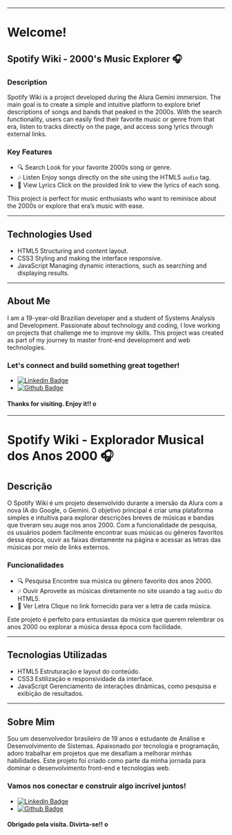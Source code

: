 ----------------------------------------------------------------------------

# Welcome!

## Spotify Wiki - 2000's Music Explorer 🎧

### Description

Spotify Wiki is a project developed during the Alura Gemini immersion. The main goal is to create a simple and intuitive platform to explore brief descriptions of songs and bands that peaked in the 2000s. With the search functionality, users can easily find their favorite music or genre from that era, listen to tracks directly on the page, and access song lyrics through external links.

### Key Features
- 🔍 Search Look for your favorite 2000s song or genre.
- 🎶 Listen Enjoy songs directly on the site using the HTML5 `audio` tag.
- 📜 View Lyrics Click on the provided link to view the lyrics of each song.

This project is perfect for music enthusiasts who want to reminisce about the 2000s or explore that era’s music with ease.

---

## Technologies Used

- HTML5 Structuring and content layout.
- CSS3 Styling and making the interface responsive.
- JavaScript Managing dynamic interactions, such as searching and displaying results.

---

## About Me

I am a 19-year-old Brazilian developer and a student of Systems Analysis and Development. Passionate about technology and coding, I love working on projects that challenge me to improve my skills. This project was created as part of my journey to master front-end development and web technologies.

### Let's connect and build something great together!

- [![Linkedin Badge](httpsimg.shields.iobadge-LinkedIn-bluestyle=flat-square&logo=Linkedin&logoColor=white&link=httpswww.linkedin.cominisrael-brito-jr)](httpswww.linkedin.cominisrael-brito-jr)
- [![Github Badge](httpsimg.shields.iobadge-Github-000style=flat-square&logo=Github&logoColor=white&link=httpsgithub.comisraelbritojr)](httpsgithub.comisraelbritojr)

#### Thanks for visiting. Enjoy it!! o
---

# Spotify Wiki - Explorador Musical dos Anos 2000 🎧

## Descrição

O Spotify Wiki é um projeto desenvolvido durante a imersão da Alura com a nova IA do Google, o Gemini. O objetivo principal é criar uma plataforma simples e intuitiva para explorar descrições breves de músicas e bandas que tiveram seu auge nos anos 2000. Com a funcionalidade de pesquisa, os usuários podem facilmente encontrar suas músicas ou gêneros favoritos dessa época, ouvir as faixas diretamente na página e acessar as letras das músicas por meio de links externos.

### Funcionalidades
- 🔍 Pesquisa Encontre sua música ou gênero favorito dos anos 2000.
- 🎶 Ouvir Aproveite as músicas diretamente no site usando a tag `audio` do HTML5.
- 📜 Ver Letra Clique no link fornecido para ver a letra de cada música.

Este projeto é perfeito para entusiastas da música que querem relembrar os anos 2000 ou explorar a música dessa época com facilidade.

---

## Tecnologias Utilizadas

- HTML5 Estruturação e layout do conteúdo.
- CSS3 Estilização e responsividade da interface.
- JavaScript Gerenciamento de interações dinâmicas, como pesquisa e exibição de resultados.

---

## Sobre Mim

Sou um desenvolvedor brasileiro de 19 anos e estudante de Análise e Desenvolvimento de Sistemas. Apaixonado por tecnologia e programação, adoro trabalhar em projetos que me desafiam a melhorar minhas habilidades. Este projeto foi criado como parte da minha jornada para dominar o desenvolvimento front-end e tecnologias web.

### Vamos nos conectar e construir algo incrível juntos!

- [![Linkedin Badge](httpsimg.shields.iobadge-LinkedIn-bluestyle=flat-square&logo=Linkedin&logoColor=white&link=httpswww.linkedin.cominisrael-brito-jr)](httpswww.linkedin.cominisrael-brito-jr)
- [![Github Badge](httpsimg.shields.iobadge-Github-000style=flat-square&logo=Github&logoColor=white&link=httpsgithub.comisraelbritojr)](httpsgithub.comisraelbritojr)

#### Obrigado pela visita. Divirta-se!! o
